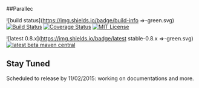 ##Parallec

![build status](https://img.shields.io/badge/build-info =>-green.svg) [![Build Status](https://travis-ci.org/eBay/parallec.svg?branch=master)](https://travis-ci.org/eBay/parallec) [![Coverage Status](https://img.shields.io/codecov/c/github/eBay/parallec.svg)](https://codecov.io/github/eBay/parallec) [![MIT License](https://img.shields.io/hexpm/l/plug.svg) ](https://github.com/eBay/parallec/blob/master/LICENSE)

![latest 0.8.x](https://img.shields.io/badge/latest stable-0.8.x =>-green.svg) [ ![latest beta  maven central](https://maven-badges.herokuapp.com/maven-central/com.ebay.parallec/parallec-core/badge.svg?style=flat)](http://search.maven.org/#artifactdetails|com.ebay.parallec|parallec-core|0.8.11-beta|)


## Stay Tuned

Scheduled to release by 11/02/2015: working on documentations and more.